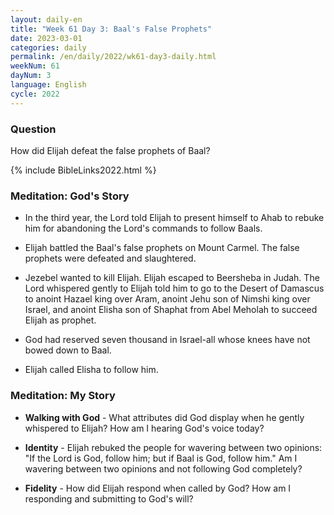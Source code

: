 ```yaml
---
layout: daily-en
title: "Week 61 Day 3: Baal's False Prophets"
date: 2023-03-01
categories: daily
permalink: /en/daily/2022/wk61-day3-daily.html
weekNum: 61
dayNum: 3
language: English
cycle: 2022
---
```


### Question     
How did Elijah defeat the false prophets of Baal?

{% include BibleLinks2022.html %} 

### Meditation: God's Story   
+ In the third year, the Lord told Elijah to present himself to Ahab to rebuke him for abandoning the Lord's commands to follow Baals. 

+ Elijah battled the Baal's false prophets on Mount Carmel. The false prophets were defeated and slaughtered. 

+ Jezebel wanted to kill Elijah. Elijah escaped to Beersheba in Judah. The Lord whispered gently to Elijah told him to go to the Desert of Damascus to anoint Hazael king over Aram, anoint Jehu son of Nimshi king over Israel, and anoint Elisha son of Shaphat from Abel Meholah to succeed Elijah as prophet. 

+ God had reserved seven thousand in Israel-all whose knees have not bowed down to Baal. 

+ Elijah called Elisha to follow him. 

### Meditation: My Story   
+ **Walking with God** - What attributes did God display when he gently whispered to Elijah? How am I hearing God's voice today? 

+ **Identity** - Elijah rebuked the people for wavering between two opinions: "If the Lord is God, follow him; but if Baal is God, follow him." Am I wavering between two opinions and not following God completely? 

+ **Fidelity** - How did Elijah respond when called by God? How am I responding and submitting to God's will? 
